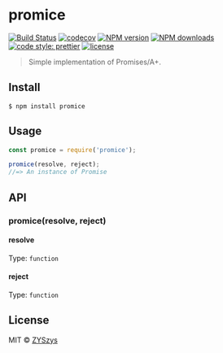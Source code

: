 # promice

[![Build Status](https://travis-ci.com/ZYSzys/promice.svg?token=hDbx4fFbLLvMJQybMquv&branch=master)](https://travis-ci.com/ZYSzys/promice)
[![codecov](https://codecov.io/gh/ZYSzys/promice/badge.svg?branch=master)](https://codecov.io/gh/ZYSzys/promice?branch=master)
[![NPM version](https://img.shields.io/npm/v/promice.svg?style=flat)](https://npmjs.com/package/promice)
[![NPM downloads](https://img.shields.io/npm/dm/promice.svg?style=flat)](https://npmjs.com/package/promice)
[![code style: prettier](https://img.shields.io/badge/code_style-prettier-ff69b4.svg?style=flat)](https://github.com/prettier/prettier)
[![license](https://img.shields.io/github/license/ZYSzys/promice.svg)](https://github.com/ZYSzys/promice/blob/master/LICENSE)

> Simple implementation of Promises/A+.


## Install

```
$ npm install promice
```


## Usage

```js
const promice = require('promice');

promice(resolve, reject);
//=> An instance of Promise
```


## API

### promice(resolve, reject)

#### resolve

Type: `function`

#### reject

Type: `function`


## License

MIT © [ZYSzys](http://zyszys.github.io)
